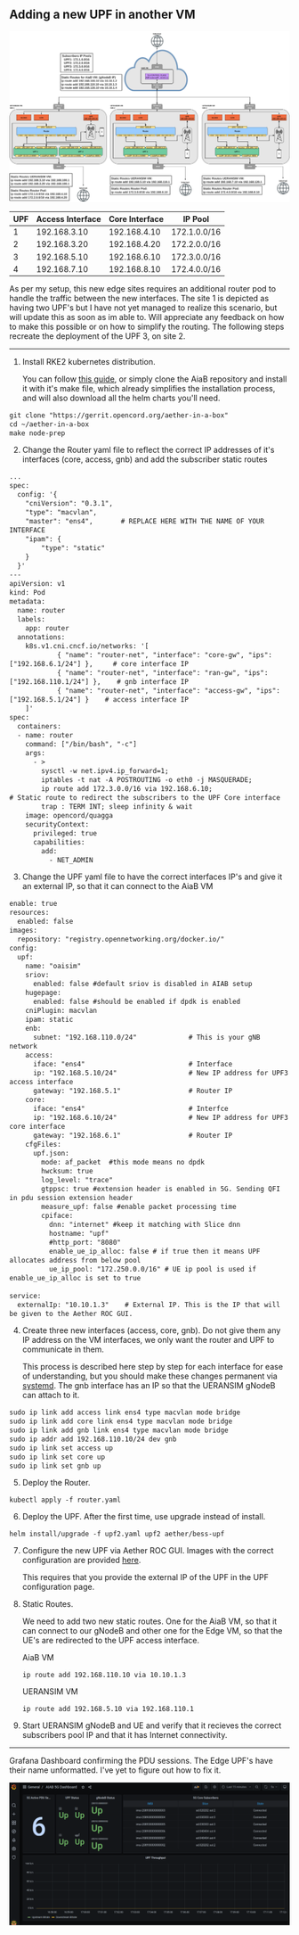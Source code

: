 ## Adding a new UPF in another VM
![topology](edgetopology.png "scenario")

| UPF | Access Interface | Core Interface   | IP Pool        |
|-----|------------------|------------------|----------------|
| 1   | 192.168.3.10 | 192.168.4.10 | 172.1.0.0/16 |
| 2   | 192.168.3.20 | 192.168.4.20 | 172.2.0.0/16 |
| 3   | 192.168.5.10 | 192.168.6.10 | 172.3.0.0/16 |
| 4   | 192.168.7.10 | 192.168.8.10 | 172.4.0.0/16 |

As per my setup, this new edge sites requires an additional router pod to handle the traffic between the new interfaces. The site 1 is depicted as having two UPF's but I have not yet managed to realize this scenario, but will update this as soon as im able to. Will appreciate any feedback on how to make this possible or on how to simplify the routing.
The following steps recreate the deployment of the UPF 3, on site 2. 

---

1. Install RKE2 kubernetes distribution.

    You can follow [this guide](https://docs.google.com/document/d/1-BT7XqVsL7ffBlD7aweYaScKDQH7Gv5tHKt-sJGuf6c/edit#heading=h.9660fbbf0lyk), or simply clone the AiaB repository and install it with it's make file, which already simplifies the installation process, and will also download all the helm charts you'll need.

```
git clone "https://gerrit.opencord.org/aether-in-a-box"
cd ~/aether-in-a-box
make node-prep
```

2. Change the Router yaml file to reflect the correct IP addresses of it's interfaces (core, access, gnb) and add the subscriber static routes

```
...
spec:
  config: '{
    "cniVersion": "0.3.1",
    "type": "macvlan",
    "master": "ens4",       # REPLACE HERE WITH THE NAME OF YOUR INTERFACE
    "ipam": {
        "type": "static"
    }
  }'
---
apiVersion: v1
kind: Pod
metadata:
  name: router
  labels:
    app: router
  annotations:
    k8s.v1.cni.cncf.io/networks: '[
            { "name": "router-net", "interface": "core-gw", "ips": ["192.168.6.1/24"] },     # core interface IP
            { "name": "router-net", "interface": "ran-gw", "ips": ["192.168.110.1/24"] },    # gnb interface IP
            { "name": "router-net", "interface": "access-gw", "ips": ["192.168.5.1/24"] }    # access interface IP
    ]'
spec:
  containers:
  - name: router
    command: ["/bin/bash", "-c"]
    args:
      - >
        sysctl -w net.ipv4.ip_forward=1;
        iptables -t nat -A POSTROUTING -o eth0 -j MASQUERADE;
        ip route add 172.3.0.0/16 via 192.168.6.10;                    # Static route to redirect the subscribers to the UPF Core interface
        trap : TERM INT; sleep infinity & wait
    image: opencord/quagga
    securityContext:
      privileged: true
      capabilities:
        add:
          - NET_ADMIN
```

3. Change the UPF yaml file to have the correct interfaces IP's and give it an external IP, so that it can connect to the AiaB VM

```
enable: true
resources:
  enabled: false
images:
  repository: "registry.opennetworking.org/docker.io/"
config:
  upf:
    name: "oaisim"
    sriov:
      enabled: false #default sriov is disabled in AIAB setup
    hugepage:
      enabled: false #should be enabled if dpdk is enabled
    cniPlugin: macvlan
    ipam: static
    enb:
      subnet: "192.168.110.0/24"             # This is your gNB network
    access:
      iface: "ens4"                          # Interface
      ip: "192.168.5.10/24"                  # New IP address for UPF3 access interface
      gateway: "192.168.5.1"                 # Router IP
    core:
      iface: "ens4"                          # Interfce
      ip: "192.168.6.10/24"                  # New IP address for UPF3 core interface
      gateway: "192.168.6.1"                 # Router IP
    cfgFiles:
      upf.json:
        mode: af_packet  #this mode means no dpdk
        hwcksum: true
        log_level: "trace"
        gtppsc: true #extension header is enabled in 5G. Sending QFI in pdu session extension header
        measure_upf: false #enable packet processing time
        cpiface:
          dnn: "internet" #keep it matching with Slice dnn
          hostname: "upf"
          #http_port: "8080"
          enable_ue_ip_alloc: false # if true then it means UPF allocates address from below pool
          ue_ip_pool: "172.250.0.0/16" # UE ip pool is used if enable_ue_ip_alloc is set to true

service:
  externalIp: "10.10.1.3"    # External IP. This is the IP that will be given to the Aether ROC GUI.
```

4. Create three new interfaces (access, core, gnb). Do not give them any IP address on the VM interfaces, we only want the router and UPF to communicate in them.
  
    This process is described here step by step for each interface for ease of understanding, but you should make these changes permanent via [systemd](https://gist.github.com/timcharper/d547fbe13bdd859f4836bfb02197e295). The gnb interface has an IP so that the UERANSIM gNodeB can attach to it.

```
sudo ip link add access link ens4 type macvlan mode bridge
sudo ip link add core link ens4 type macvlan mode bridge
sudo ip link add gnb link ens4 type macvlan mode bridge
sudo ip addr add 192.168.110.10/24 dev gnb
sudo ip link set access up
sudo ip link set core up
sudo ip link set gnb up
```

5. Deploy the Router.
```
kubectl apply -f router.yaml
```

6. Deploy the UPF. After the first time, use upgrade instead of install.
```
helm install/upgrade -f upf2.yaml upf2 aether/bess-upf
```

7. Configure the new UPF via Aether ROC GUI. Images with the correct configuration are provided [here](/scenario_2/images/).

    This requires that you provide the external IP of the UPF in the UPF configuration page.

8. Static Routes.

    We need to add two new static routes. One for the AiaB VM, so that it can connect to our gNodeB and other one for the Edge VM, so that the UE's are redirected to the UPF access interface.
    
    AiaB VM
    ```
    ip route add 192.168.110.10 via 10.10.1.3
    ```
    UERANSIM VM
    ```
    ip route add 192.168.5.10 via 192.168.110.1 
    ```

9. Start UERANSIM gNodeB and UE and verify that it recieves the correct subscribers pool IP and that it has Internet connectivity.

---

Grafana Dashboard confirming the PDU sessions. The Edge UPF's have their name unformatted. I've yet to figure out how to fix it.

![grafana](grafana.png "grafana")
